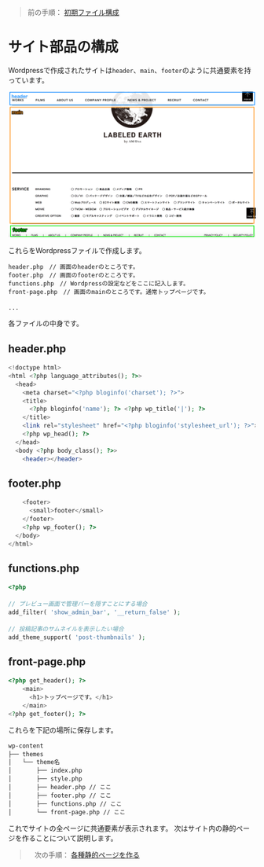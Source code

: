 > 前の手順： [初期ファイル構成](/docs/create-starer-files.md)

# サイト部品の構成

Wordpressで作成されたサイトは`header`、`main`、`footer`のように共通要素を持っています。

![](/docs/page-part-01.png)

これらをWordpressファイルで作成します。

```
header.php　// 画面のheaderのところです。
footer.php　// 画面のfooterのところです。
functions.php　// Wordpressの設定などをここに記入します。
front-page.php　// 画面のmainのところです。通常トップページです。

...

```

各ファイルの中身です。

## header.php
```php
<!doctype html>
<html <?php language_attributes(); ?>>
  <head>
    <meta charset="<?php bloginfo('charset'); ?>">
    <title>
      <?php bloginfo('name'); ?> <?php wp_title('|'); ?>
    </title>
    <link rel="stylesheet" href="<?php bloginfo('stylesheet_url'); ?>">
    <?php wp_head(); ?>
  </head>
  <body <?php body_class(); ?>>
    <header></header>
```

## footer.php
```php
    <footer>
      <small>footer</small>
    </footer>
    <?php wp_footer(); ?>
  </body>
</html>

```

## functions.php
```php
<?php

// プレビュー画面で管理バーを隠すことにする場合
add_filter( 'show_admin_bar', '__return_false' );

// 投稿記事のサムネイルを表示したい場合
add_theme_support( 'post-thumbnails' );
```

## front-page.php
```php
<?php get_header(); ?>
    <main>
      <h1>トップページです。</h1>
    </main>
<?php get_footer(); ?>

```

これらを下記の場所に保存します。

```bash
wp-content
├── themes
│   └── theme名
│       ├── index.php
│       ├── style.php
│       ├── header.php // ここ
│       ├── footer.php // ここ
│       ├── functions.php // ここ
│       └── front-page.php // ここ
```

これでサイトの全ページに共通要素が表示されます。
次はサイト内の静的ページを作ることについて説明します。


>　次の手順： [各種静的ページを作る](/docs/static-pages.md)
